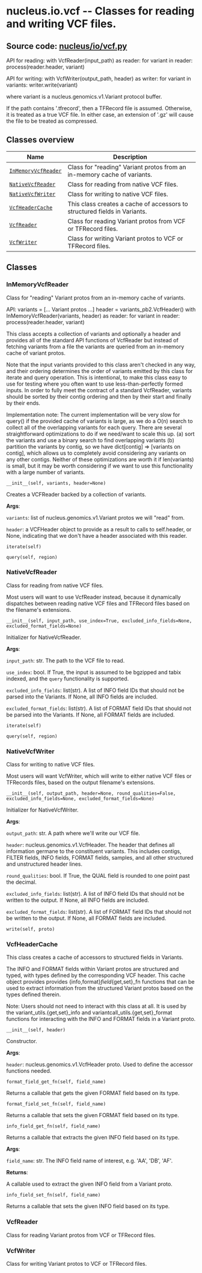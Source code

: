 # nucleus.io.vcf -- Classes for reading and writing VCF files.
**Source code:** [nucleus/io/vcf.py](https://github.com/google/nucleus/tree/master/nucleus/io/vcf.py)
---
API for reading:
  with VcfReader(input_path) as reader:
    for variant in reader:
      process(reader.header, variant)

API for writing:
  with VcfWriter(output_path, header) as writer:
    for variant in variants:
      writer.write(variant)

where variant is a nucleus.genomics.v1.Variant protocol buffer.

If the path contains '.tfrecord', then a TFRecord file is assumed.
Otherwise, it is treated as a true VCF file.  In either case, an
extension of '.gz' will cause the file to be treated as compressed.

## Classes overview
Name | Description
-----|------------
[`InMemoryVcfReader`](#inmemoryvcfreader) | Class for "reading" Variant protos from an in-memory cache of variants.
[`NativeVcfReader`](#nativevcfreader) | Class for reading from native VCF files.
[`NativeVcfWriter`](#nativevcfwriter) | Class for writing to native VCF files.
[`VcfHeaderCache`](#vcfheadercache) | This class creates a cache of accessors to structured fields in Variants.
[`VcfReader`](#vcfreader) | Class for reading Variant protos from VCF or TFRecord files.
[`VcfWriter`](#vcfwriter) | Class for writing Variant protos to VCF or TFRecord files.

## Classes
### InMemoryVcfReader
Class for "reading" Variant protos from an in-memory cache of variants.

API:
  variants = [... Variant protos ...]
  header = variants_pb2.VcfHeader()
  with InMemoryVcfReader(variants, header) as reader:
    for variant in reader:
      process(reader.header, variant)

This class accepts a collection of variants and optionally a header and
provides all of the standard API functions of VcfReader but instead of
fetching variants from a file the variants are queried from an in-memory cache
of variant protos.

Note that the input variants provided to this class aren't checked in any way,
and their ordering determines the order of variants emitted by this class for
iterate and query operation. This is intentional, to make this class easy to
use for testing where you often want to use less-than-perfectly formed inputs.
In order to fully meet the contract of a standard VcfReader, variants should
be sorted by their contig ordering and then by their start and finally by
their ends.

Implementation note:
  The current implementation will be very slow for query() if the provided
  cache of variants is large, as we do a O(n) search to collect all of the
  overlapping variants for each query. There are several straightforward
  optimizations to do if we need/want to scale this up. (a) sort the variants
  and use a binary search to find overlapping variants (b) partition the
  variants by contig, so we have dict[contig] => [variants on contig], which
  allows us to completely avoid considering any variants on any other contigs.
  Neither of these optimizations are worth it if len(variants) is small, but
  it may be worth considering if we want to use this functionality with a
  large number of variants.

`__init__(self, variants, header=None)`

Creates a VCFReader backed by a collection of variants.

**Args**:

`variants`: list of nucleus.genomics.v1.Variant protos we will "read"
    from.

`header`: a VCFHeader object to provide as a result to calls to self.header,
    or None, indicating that we don't have a header associated with this
    reader.


`iterate(self)`



`query(self, region)`



### NativeVcfReader
Class for reading from native VCF files.

Most users will want to use VcfReader instead, because it dynamically
dispatches between reading native VCF files and TFRecord files based
on the filename's extensions.

`__init__(self, input_path, use_index=True, excluded_info_fields=None, excluded_format_fields=None)`

Initializer for NativeVcfReader.

**Args**:

`input_path`: str. The path to the VCF file to read.

`use_index`: bool. If True, the input is assumed to be bgzipped and tabix
    indexed, and the `query` functionality is supported.

`excluded_info_fields`: list(str). A list of INFO field IDs that should not
    be parsed into the Variants. If None, all INFO fields are included.

`excluded_format_fields`: list(str). A list of FORMAT field IDs that should
    not be parsed into the Variants. If None, all FORMAT fields are
    included.


`iterate(self)`



`query(self, region)`



### NativeVcfWriter
Class for writing to native VCF files.

Most users will want VcfWriter, which will write to either native VCF
files or TFRecords files, based on the output filename's extensions.

`__init__(self, output_path, header=None, round_qualities=False, excluded_info_fields=None, excluded_format_fields=None)`

Initializer for NativeVcfWriter.

**Args**:

`output_path`: str. A path where we'll write our VCF file.

`header`: nucleus.genomics.v1.VcfHeader. The header that defines all
    information germane to the constituent variants. This includes contigs,
    FILTER fields, INFO fields, FORMAT fields, samples, and all other
    structured and unstructured header lines.

`round_qualities`: bool. If True, the QUAL field is rounded to one point
    past the decimal.

`excluded_info_fields`: list(str). A list of INFO field IDs that should not
    be written to the output. If None, all INFO fields are included.

`excluded_format_fields`: list(str). A list of FORMAT field IDs that should
    not be written to the output. If None, all FORMAT fields are included.


`write(self, proto)`



### VcfHeaderCache
This class creates a cache of accessors to structured fields in Variants.

The INFO and FORMAT fields within Variant protos are structured and typed,
with types defined by the corresponding VCF header. This cache object provides
provides {info,format}_field_{get,set}_fn functions that can be used to
extract information from the structured Variant protos based on the types
defined therein.

Note: Users should not need to interact with this class at all. It is used
by the variant_utils.{get,set}_info and variantcall_utils.{get,set}_format
functions for interacting with the INFO and FORMAT fields in a Variant proto.

`__init__(self, header)`

Constructor.

**Args**:

`header`: nucleus.genomics.v1.VcfHeader proto. Used to define the accessor
    functions needed.


`format_field_get_fn(self, field_name)`

Returns a callable that gets the given FORMAT field based on its type.

`format_field_set_fn(self, field_name)`

Returns a callable that sets the given FORMAT field based on its type.

`info_field_get_fn(self, field_name)`

Returns a callable that extracts the given INFO field based on its type.

**Args**:

`field_name`: str. The INFO field name of interest, e.g. 'AA', 'DB', 'AF'.


**Returns**:

  A callable used to extract the given INFO field from a Variant proto.

`info_field_set_fn(self, field_name)`

Returns a callable that sets the given INFO field based on its type.

### VcfReader
Class for reading Variant protos from VCF or TFRecord files.

### VcfWriter
Class for writing Variant protos to VCF or TFRecord files.

